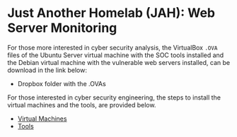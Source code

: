 # Just Another Homelab (JAH): Web Server Monitoring

For those more interested in cyber security analysis, the VirtualBox `.OVA` files of the Ubuntu Server virtual machine with the SOC tools installed and the Debian virtual machine with the vulnerable web servers installed, can be download in the link below:
- Dropbox folder with the .OVAs

For those interested in cyber security engineering, the steps to install the virtual machines and the tools, are provided below.
- [Virtual Machines](./docs/jah_ws_vms.md)
- [Tools](./docs/jah_ws_tools.md)
